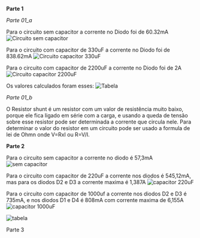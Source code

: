 **Parte 1**

*Parte 01_a*

Para o circuito sem capacitor a corrente no Diodo foi de 60.32mA
![Circuito sem capacitor](https://i.imgur.com/6UTuYzv.png)

Para o circuito com capacitor de 330uF a corrente no Diodo foi de 838.62mA
![Circuito capacitor 330uF](https://i.imgur.com/mOglBsA.png)

Para o circuito com capacitor de 2200uF a corrente no Diodo foi de 2A
![Circuito capacitor 2200uF](https://i.imgur.com/zLOpYDI.png)

Os valores calculados foram esses:
![Tabela](https://i.imgur.com/0ZRFcDM.png)

*Parte 01_b*

O Resistor shunt é um resistor com um valor de resistência muito baixo, porque ele fica ligado em série com a carga, e usando a queda de tensão sobre esse resistor pode ser determinada a corrente que circula nele. Para determinar o valor do resistor em um circuito pode ser usado a formula de lei de Ohmn onde V=RxI ou R=V/I.


**Parte 2**

Para o circuito sem capacitor a corrente no diodo é 57,3mA
![sem capacitor](https://i.imgur.com/KPlghyT.png)

Para o circuito com capacitor de 220uF a corrente nos diodos é 545,12mA, mas para os diodos D2 e D3 a corrente maxima é 1,387A
![capacitor 220uF](https://i.imgur.com/sPBUP83.png)

Para o circuito com capacitor de 1000uf a corrente nos diodos D2 e D3 é 735mA, e nos diodos D1 e D4 é 808mA com corrente maxima de 6,155A
![capacitor 1000uF](https://i.imgur.com/F2457sQ.png)

![tabela](https://i.imgur.com/gaHg3M2.png)

Parte 3
